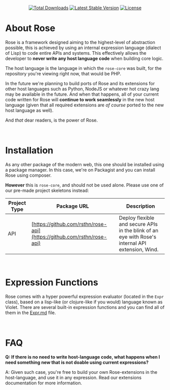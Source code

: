 <p align="center">
	<a href="https://packagist.org/packages/rsthn/rose-core"><img src="https://poser.pugx.org/rsthn/rose-core/downloads" alt="Total Downloads"></a>
	<a href="https://packagist.org/packages/rsthn/rose-core"><img src="https://poser.pugx.org/rsthn/rose-core/v" alt="Latest Stable Version"></a>
	<a href="https://packagist.org/packages/rsthn/rose-core"><img src="https://poser.pugx.org/rsthn/rose-core/license" alt="License"></a>
</p>

# About Rose

Rose is a framework designed aiming to the highest-level of abstraction possible, this is achieved by using an internal expression language (dialect of Lisp) to code entire APIs and systems. This effectively allows the developer to **never write any host language code** when building core logic.

The host language is the language in which the `rose-core` was built, for the repository you're viewing right now, that would be PHP.

In the future we're planning to build ports of Rose and its extensions for other host languages such as Python, NodeJS or whatever hot crazy lang may be available in the future. And when that happens, all of your current code written for Rose will **continue to work seamlessly** in the new host language (given that all required extensions are _of course_ ported to the new host language as well).

And _that_ dear readers, is the power of Rose.

<br/>

# Installation

As any other package of the modern web, this one should be installed using a package manager. In this case, we're on Packagist and you can install Rose using composer.

**However** this is `rose-core`, and should not be used alone. Please use one of our pre-made project skeletons instead:

|Project Type|Package URL|Description|
|------------|-----------|-----------|
|API|[https://github.com/rsthn/rose-api](https://github.com/rsthn/rose-api)|Deploy flexible and secure APIs in the blink of an eye with Rose's internal API extension, Wind.

<br/>

# Expression Functions

Rose comes with a hyper powerful expression evaluator (located in the `Expr` class), based on a lisp-like (or clojure-like if you would) language known as Violet. There are several built-in expression functions and you can find all of them in the [Expr.md](./Expr.md) file.

<br/>

# FAQ

**Q: If there is no need to write host-language code, what happens when I need something new that is not doable using current expressions?**

A: Given such case, you're free to build your own Rose-extensions in the host-language, and use it in any expression. Read our extensions documentation for more information.
